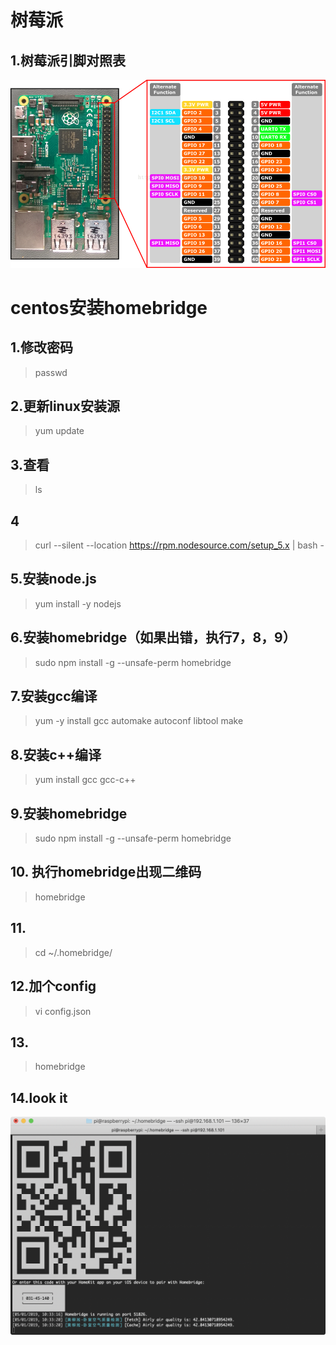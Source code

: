 # 树莓派



## 1.树莓派引脚对照表
![树莓引脚](/images/20181108083724411.png)



# centos安装homebridge

## 1.修改密码
> passwd
## 2.更新linux安装源
> yum update
## 3.查看
> ls
## 4 
>  curl --silent --location https://rpm.nodesource.com/setup_5.x | bash -
## 5.安装node.js 
>  yum install -y nodejs
## 6.安装homebridge（如果出错，执行7，8，9）
>  sudo npm install -g --unsafe-perm homebridge
## 7.安装gcc编译
>  yum -y install gcc automake autoconf libtool make
## 8.安装c++编译
>  yum install gcc gcc-c++
## 9.安装homebridge
>  sudo npm install -g --unsafe-perm homebridge
## 10. 执行homebridge出现二维码
> homebridge
## 11.
>  cd ~/.homebridge/
## 12.加个config
>  vi config.json
## 13.
>  homebridge
## 14.look it
![执行homebridge出现二维码](/images/WechatIMG43.png)
